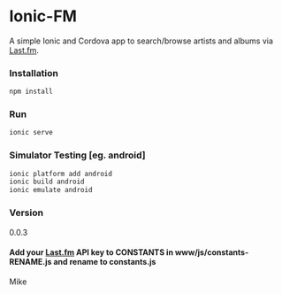 # Ionic-FM

A simple Ionic and Cordova app to search/browse artists and albums via [Last.fm](http://www.last.fm/).

### Installation
```javascript
npm install
```

### Run
```javascript
ionic serve
```
### Simulator Testing [eg. android]
```javascript
ionic platform add android
ionic build android
ionic emulate android
```

### Version
0.0.3

#### Add your [Last.fm](http://www.last.fm/api/account/create) API key to CONSTANTS in www/js/constants-RENAME.js and rename to constants.js

Mike